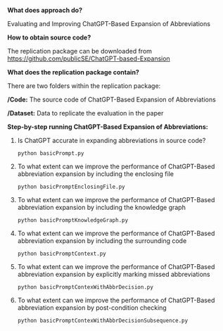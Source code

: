 **What does approach do?**

Evaluating and Improving ChatGPT-Based Expansion of Abbreviations

**How to obtain source code?**

The replication package can be downloaded from https://github.com/publicSE/ChatGPT-based-Expansion

**What does the replication package contain?**

There are two folders within the replication package:

**/Code:** The source code of ChatGPT-Based Expansion of Abbreviations

**/Dataset:** Data to replicate the evaluation in the paper


**Step-by-step running ChatGPT-Based Expansion of Abbreviations:**

1. Is ChatGPT accurate in expanding abbreviations in source code?
 
    `python basicPrompt.py`

2. To what extent can we improve the performance of ChatGPT-Based abbreviation expansion by including the enclosing file

    `python basicPromptEnclosingFile.py`

3. To what extent can we improve the performance of ChatGPT-Based abbreviation expansion by including the knowledge graph
    
    `python basicPromptKnowledgeGraph.py`

4. To what extent can we improve the performance of ChatGPT-Based abbreviation expansion by including the surrounding code
   
    `python basicPromptContext.py`

5. To what extent can we improve the performance of ChatGPT-Based abbreviation expansion by explicitly marking missed abbreviations

   `python basicPromptContexWithAbbrDecision.py`

6.  To what extent can we improve the performance of ChatGPT-Based abbreviation expansion by post-condition checking
 
    `python basicPromptContexWithAbbrDecisionSubsequence.py`

